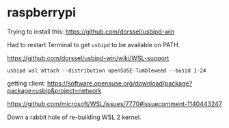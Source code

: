 # raspberrypi

Trying to install this: https://github.com/dorssel/usbipd-win

Had to restart Terminal to get `usbipd` to be available on PATH.

https://github.com/dorssel/usbipd-win/wiki/WSL-support

```
usbipd wsl attach --distribution openSUSE-Tumbleweed --busid 1-24
```

getting client: https://software.opensuse.org/download/package?package=usbip&project=network

https://github.com/microsoft/WSL/issues/7770#issuecomment-1140443247

Down a rabbit hole of re-building WSL 2 kernel.
